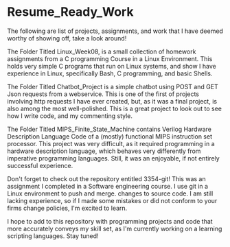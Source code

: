 # Resume_Ready_Work
The following are list of projects, assignments, and work that I have deemed worthy of showing off, take a look around!

The Folder Titled Linux_Week08, is a small collection of homework assignments from a C programming Course in a Linux Environment.
This holds very simple C programs that run on Linux systems, and show I have experience in Linux, specifically Bash, C programming, and basic Shells.

The Folder Titled Chatbot_Project is a simple chatbot using POST and GET Json requests from a webservice. This is one of the first of projects involving http requests I have ever created, but, as it was a final project, is also among the most well-polished. 
This is a great project to look out to see how I write code, and my commenting style. 

The Folder Titled MIPS_Finite_State_Machine contains Verilog Hardware Description Language Code of a (mostly) functional MIPS instruction set processor. 
This project was very difficult, as it required programming in a hardware description language, which behaves very differently from imperative programming languages. 
Still, it was an enjoyable, if not entirely successful experience.

Don't forget to check out the repository entitled 3354-git! This was an assignment I completed in a Software engineering course. I use git in a Linux environment to push and merge.
changes to source code. I am still lacking experience, so if I made some mistakes or did not conform to your firms change policies, I'm excited to learn.

I hope to add to this repository with programming projects and code that more accurately conveys my skill set, as I'm currently working on a learning scripting languages. 
Stay tuned!
